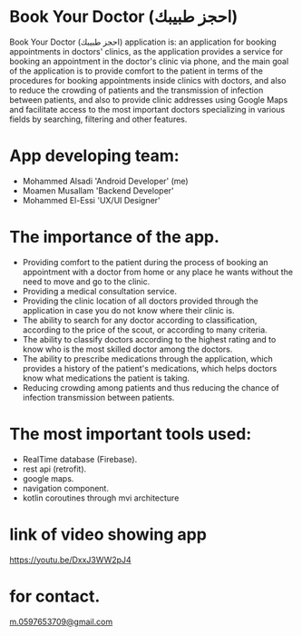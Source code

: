 # Book Your Doctor (احجز طبيبك)
Book Your Doctor (احجز طبيبك) application is: an application for booking appointments in doctors' clinics, as the application provides a service for booking an appointment in the doctor's clinic via phone, and the main goal of the application is to provide comfort to the patient in terms of the procedures for booking appointments inside clinics with doctors, and also to reduce the crowding of patients and the transmission of infection between patients, and also to provide clinic addresses using Google Maps and facilitate access to the most important doctors specializing in various fields by searching, filtering and other features.

# App developing team:
- Mohammed Alsadi 'Android Developer' (me)
- Moamen Musallam 'Backend Developer'
- Mohammed El-Essi 'UX/UI Designer'

# The importance of the app.
- Providing comfort to the patient during the process of booking an appointment with a doctor from home or any place he wants without the need to move and go to the clinic.
- Providing a medical consultation service.
- Providing the clinic location of all doctors provided through the application in case you do not know where their clinic is.
- The ability to search for any doctor according to classification, according to the price of the scout, or according to many criteria.
- The ability to classify doctors according to the highest rating and to know who is the most skilled doctor among the doctors.
- The ability to prescribe medications through the application, which provides a history of the patient's medications, which helps doctors know what medications the patient is taking.
- Reducing crowding among patients and thus reducing the chance of infection transmission between patients.

# The most important tools used:
- RealTime database (Firebase).
- rest api (retrofit).
- google maps.
- navigation component.
- kotlin coroutines through mvi architecture

# link of video showing app
https://youtu.be/DxxJ3WW2pJ4

# for contact.
m.0597653709@gmail.com
